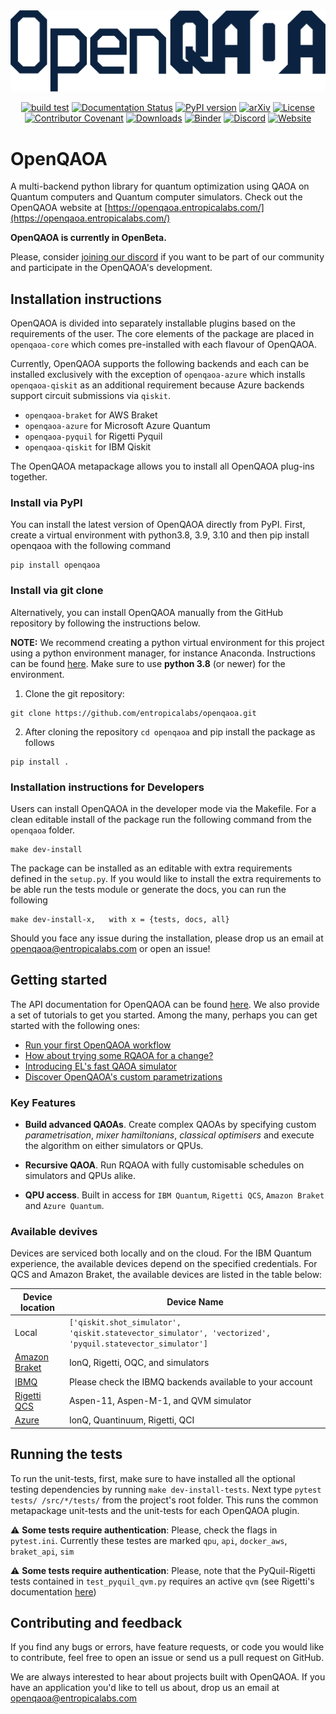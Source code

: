 <div align="center">

<picture>
  <source media="(prefers-color-scheme: dark)" srcset="https://github.com/entropicalabs/openqaoa/blob/main/.github/images/openqaoa_logo_offW.png" width="650">
  <img alt="OpenQAOA" src="https://github.com/entropicalabs/openqaoa/blob/main/.github/images/openqaoa_logo.png" width="650">
</picture>

  [![build test](https://github.com/entropicalabs/openqaoa/actions/workflows/test_main_linux.yml/badge.svg)](https://github.com/entropicalabs/openqaoa/actions/workflows/test_main_linux.yml)<!-- Tests (GitHub actions) -->
  [![Documentation Status](https://readthedocs.org/projects/el-openqaoa/badge/?version=latest)](https://el-openqaoa.readthedocs.io/en/latest/?badge=latest) <!-- Readthedocs -->
  [![PyPI version](https://badge.fury.io/py/openqaoa.svg)](https://badge.fury.io/py/openqaoa) <!-- PyPI -->
  [![arXiv](https://img.shields.io/badge/arXiv-2210.08695-<COLOR>.svg)](https://arxiv.org/abs/2210.08695) <!-- arXiv -->
  [![License](https://img.shields.io/pypi/l/openqaoa)](LICENSE.md)<!-- License -->
  [![Contributor Covenant](https://img.shields.io/badge/Contributor%20Covenant-2.1-4baaaa.svg)](CODE_OF_CONDUCT.md)<!-- Covenant Code of conduct -->
  [![Downloads](https://pepy.tech/badge/openqaoa)](https://pepy.tech/project/openqaoa)
  [![Binder](https://mybinder.org/badge_logo.svg)](https://mybinder.org/v2/gh/entropicalabs/openqaoa.git/main?labpath=%2Fexamples)
  [![Discord](https://img.shields.io/discord/991258119525122058)](https://discord.gg/ana76wkKBd)
  [![Website](https://img.shields.io/badge/OpenQAOA-Website-blueviolet)](https://openqaoa.entropicalabs.com/) 
</div>

# OpenQAOA

A multi-backend python library for quantum optimization using QAOA on Quantum computers and Quantum computer simulators. Check out the OpenQAOA website at [https://openqaoa.entropicalabs.com/](https://openqaoa.entropicalabs.com/)
 
**OpenQAOA is currently in OpenBeta.**

Please, consider [joining our discord](https://discord.gg/ana76wkKBd) if you want to be part of our community and participate in the OpenQAOA's development. 

## Installation instructions

OpenQAOA is divided into separately installable plugins based on the requirements of the user. The core elements of the package are placed in `openqaoa-core` which comes pre-installed with each flavour of OpenQAOA. 

Currently, OpenQAOA supports the following backends and each can be installed exclusively with the exception of `openqaoa-azure` which installs `openqaoa-qiskit` as an additional requirement because Azure backends support circuit submissions via `qiskit`.
- `openqaoa-braket` for AWS Braket
- `openqaoa-azure` for Microsoft Azure Quantum
- `openqaoa-pyquil` for Rigetti Pyquil
- `openqaoa-qiskit` for IBM Qiskit

The OpenQAOA metapackage allows you to install all OpenQAOA plug-ins together.
### Install via PyPI
You can install the latest version of OpenQAOA directly from PyPI. First, create a virtual environment with python3.8, 3.9, 3.10 and then pip install openqaoa with the following command
```
pip install openqaoa
```
### Install via git clone
Alternatively, you can install OpenQAOA manually from the GitHub repository by following the instructions below. 

**NOTE:** We recommend creating a python virtual environment for this project using a python environment manager, for instance Anaconda. Instructions can be found [here](https://conda.io/projects/conda/en/latest/user-guide/tasks/manage-environments.html#creating-an-environment-with-commands). Make sure to use **python 3.8** (or newer) for the environment.
1. Clone the git repository:
```
git clone https://github.com/entropicalabs/openqaoa.git
```
2. After cloning the repository `cd openqaoa` and pip install the package as follows 
```
pip install .
```

### Installation instructions for Developers
Users can install OpenQAOA in the developer mode via the Makefile. For a clean editable install of the package run the following command from the `openqaoa` folder.
```
make dev-install
```
The package can be installed as an editable with extra requirements defined in the `setup.py`. If you would like to install the extra requirements to be able run the tests module or generate the docs, you can run the following

```
make dev-install-x,   with x = {tests, docs, all}
```
Should you face any issue during the installation, please drop us an email at openqaoa@entropicalabs.com or open an issue!

## Getting started

The API documentation for OpenQAOA can be found [here](https://el-openqaoa.readthedocs.io/en/latest/). We also provide a set of tutorials to get you started. Among the many, perhaps you can get started with the following ones:

- [Run your first OpenQAOA workflow](https://el-openqaoa.readthedocs.io/en/latest/notebooks/01_workflows_example.html)
- [How about trying some RQAOA for a change?](https://el-openqaoa.readthedocs.io/en/latest/notebooks/09_RQAOA_example.html)
- [Introducing EL's fast QAOA simulator](https://el-openqaoa.readthedocs.io/en/latest/notebooks/06_fast_qaoa_simulator.html)
- [Discover OpenQAOA's custom parametrizations](https://el-openqaoa.readthedocs.io/en/latest/notebooks/05_advanced_parameterization.html)

### Key Features

- **Build advanced QAOAs**. Create complex QAOAs by specifying custom _parametrisation_, _mixer hamiltonians_, _classical optimisers_ and execute the algorithm on either simulators or QPUs.

- **Recursive QAOA**. Run RQAOA with fully customisable schedules on simulators and QPUs alike. 

- **QPU access**. Built in access for `IBM Quantum`, `Rigetti QCS`, `Amazon Braket` and `Azure Quantum`.


### Available devives 

Devices are serviced both locally and on the cloud. For the IBM Quantum experience, the available devices depend on the specified credentials. For QCS and Amazon Braket, the available devices are listed in the table below:

| Device location | Device Name |
| --------------- | ----------- |
| Local | `['qiskit.shot_simulator', 'qiskit.statevector_simulator', 'vectorized', 'pyquil.statevector_simulator']`  |
| [Amazon Braket](https://docs.aws.amazon.com/braket/latest/developerguide/braket-devices.html)    | IonQ, Rigetti, OQC, and simulators |
| [IBMQ](https://quantum-computing.ibm.com/)    | Please check the IBMQ backends available to your account |
| [Rigetti QCS](https://qcs.rigetti.com/sign-in)     | Aspen-11, Aspen-M-1, and QVM simulator |
| [Azure](https://azure.microsoft.com/en-us/products/quantum) | IonQ, Quantinuum, Rigetti, QCI |

## Running the tests

To run the unit-tests, first, make sure to have installed all the optional testing dependencies by running `make dev-install-tests`. Next type `pytest tests/ /src/*/tests/` from the project's root folder. This runs the common metapackage unit-tests and the unit-tests for each OpenQAOA plugin.

:warning: **Some tests require authentication**: Please, check the flags in `pytest.ini`. Currently these testes are marked `qpu`, `api`, `docker_aws`, `braket_api`, `sim`

:warning: **Some tests require authentication**: Please, note that the PyQuil-Rigetti tests contained in `test_pyquil_qvm.py` requires an active `qvm` (see Rigetti's documentation [here](https://pyquil-docs.rigetti.com/en/v3.1.0/qvm.html))
     
## Contributing and feedback

If you find any bugs or errors, have feature requests, or code you would like to contribute, feel free to open an issue or send us a pull request on GitHub.

We are always interested to hear about projects built with OpenQAOA. If you have an application you'd like to tell us about, drop us an email at [openqaoa@entropicalabs.com](mailto:openqaoa@entropicalabs.com)
